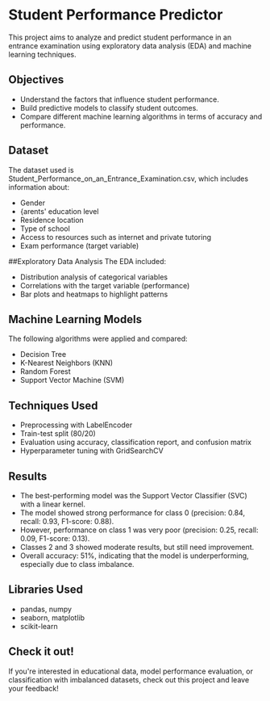 # Student Performance Predictor
This project aims to analyze and predict student performance in an entrance examination using exploratory data analysis (EDA) and machine learning techniques.

## Objectives
* Understand the factors that influence student performance.
* Build predictive models to classify student outcomes.
* Compare different machine learning algorithms in terms of accuracy and performance.

## Dataset
The dataset used is Student_Performance_on_an_Entrance_Examination.csv, which includes information about:
* Gender
* {arents' education level
* Residence location
* Type of school
* Access to resources such as internet and private tutoring
* Exam performance (target variable)

 ##Exploratory Data Analysis
The EDA included:
* Distribution analysis of categorical variables
* Correlations with the target variable (performance)
* Bar plots and heatmaps to highlight patterns

## Machine Learning Models
The following algorithms were applied and compared:
* Decision Tree
* K-Nearest Neighbors (KNN)
* Random Forest
* Support Vector Machine (SVM)

## Techniques Used
* Preprocessing with LabelEncoder
* Train-test split (80/20)
* Evaluation using accuracy, classification report, and confusion matrix
* Hyperparameter tuning with GridSearchCV

## Results
* The best-performing model was the Support Vector Classifier (SVC) with a linear kernel.
* The model showed strong performance for class 0 (precision: 0.84, recall: 0.93, F1-score: 0.88).
* However, performance on class 1 was very poor (precision: 0.25, recall: 0.09, F1-score: 0.13).
* Classes 2 and 3 showed moderate results, but still need improvement.
* Overall accuracy: 51%, indicating that the model is underperforming, especially due to class imbalance.

## Libraries Used
* pandas, numpy
* seaborn, matplotlib
* scikit-learn

## Check it out!
If you're interested in educational data, model performance evaluation, or classification with imbalanced datasets, check out this project and leave your feedback!
